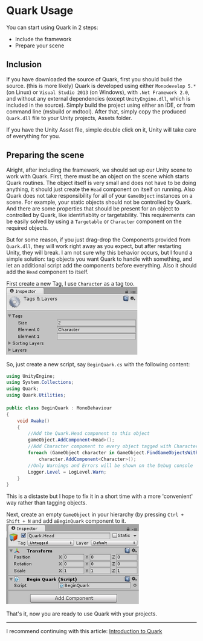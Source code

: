 Quark Usage
====
You can start using Quark in 2 steps:

+ Include the framework
+ Prepare your scene

Inclusion
----
If you have downloaded the source of Quark, first you should build the source. (this is more likely)
Quark is developed using either `Monodevelop 5.*` (on Linux) or `Visual Studio 2013` (on Windows), with `.Net Framework 2.0`, and without any external dependencies (except `UnityEngine.dll`, which is included in the source).
Simply build the project using either an IDE, or from command line (msbuild or mdtool).
After that, simply copy the produced `Quark.dll` file to your Unity projects, Assets folder.

If you have the Unity Asset file, simple double click on it, Unity will take care of everything for you.

Preparing the scene
----
Alright, after including the framework, we should set up our Unity scene to work with Quark.
First, there must be an object on the scene which starts Quark routines. The object itself is very small and does not have to be doing anything, it should just create the `Head` component on itself on running.
Also Quark does not take responsibility for all of your `GameObject` instances on a scene. For example, your static objects should not be controlled by Quark. 
And there are some properties that should be present for an object to controlled by Quark, like identifiablity or targetability.
This requirements can be easily solved by using a `Targetable` or `Character` component on the required objects.

But for some reason, if you just drag-drop the Components provided from `Quark.dll`, they will work right away as you expect, but after restarting Unity, they will break. I am not sure why this behavior occurs, but I found a simple solution: tag objects you want Quark to handle with something, and let an additional script add the components before everything. Also it should add the `Head` component to itself.

First create a new Tag, I use `Character` as a tag too.
![Create the Character tag](Images/Usage/tag.png)

So, just create a new script, say `BeginQuark.cs` with the following content:

```csharp
using UnityEngine;
using System.Collections;
using Quark;
using Quark.Utilities;

public class BeginQuark : MonoBehaviour
{
    void Awake()
    {
	    //Add the Quark.Head component to this object
        gameObject.AddComponent<Head>();
        //Add Character component to every object tagged with Character
        foreach (GameObject character in GameObject.FindGameObjectsWithTag("Character"))
            character.AddComponent<Character>();
        //Only Warnings and Errors will be shown on the Debug console
        Logger.Level = LogLevel.Warn;
    }
}
```
This is a distaste but I hope to fix it in a short time with a more 'convenient' way rather than tagging objects.

Next, create an empty `GameObject` in your hierarchy (by pressing `Ctrl + Shift + N` and add a`BeginQuark` component to it.
![Example of a Quark.Head object](Images/Usage/head.png)

That's it, now you are ready to use Quark with your projects.

----
I recommend continuing with this article: [Introduction to Quark][1]

[1]: Introduction.md